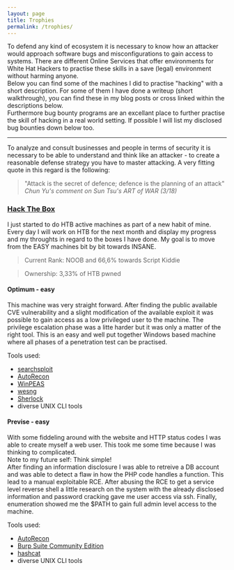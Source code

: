 ```yaml
---
layout: page
title: Trophies
permalink: /trophies/
---
```


To defend any kind of ecosystem it is necessary to know how an attacker would approach software bugs and misconfigurations to gain access to systems. There are different Online Services that offer environments for White Hat Hackers to practise these skills in a save (legal) environment without harming anyone.  
Below you can find some of the machines I did to practise "hacking" with a short description. For some of them I have done a writeup (short walkthrough), you can find these in my blog posts or cross linked within the descriptions below.  
Furthermore bug bounty programs are an excellant place to further practise the skill of hacking in a real world setting. If possible I will list my disclosed bug bounties down below too.  

------  
  
To analyze and consult businesses and people in terms of security it is necessary to be able to understand and think like an attacker - to create a reasonable defense strategy you have to master attacking. A very fitting quote in this regard is the following:  
  
> "Attack is the secret of defence; defence is the planning of an attack"  
*Chun Yu's comment on Sun Tsu's ART of WAR (3/18)*

### [Hack The Box](https://www.hackthebox.eu/)  

I just started to do HTB active machines as part of a new habit of mine. Every day I will work on HTB for the next month and display my progress and my throughts in regard to the boxes I have done. My goal is to move from the EASY machines bit by bit towards INSANE.  

> Current Rank: NOOB and 66,6% towards Script Kiddie

> Ownership: 3,33% of HTB pwned

#### Optimum - easy
This machine was very straight forward. After finding the public available CVE vulnerability and a slight modification of the available exploit it was possible to gain access as a low privileged user to the machine. The privilege escalation phase was a litte harder but it was only a matter of the right tool. 
This is an easy and well put together Windows based machine where all phases of a penetration test can be practised.  

Tools used:  
- [searchsploit](https://www.exploit-db.com/searchsploit)
- [AutoRecon](https://github.com/Tib3rius/AutoRecon)
- [WinPEAS](https://github.com/carlospolop/privilege-escalation-awesome-scripts-suite/tree/master/winPEAS)
- [wesng](https://github.com/bitsadmin/wesng)
- [Sherlock](https://github.com/rasta-mouse/Sherlock)
- diverse UNIX CLI tools

#### Previse - easy
With some fiddeling around with the website and HTTP status codes I was able to create myself a web user. This took me some time because I was thinking to complicated.   
Note to my future self: Think simple!    
After finding an information disclosure I was able to retreive a DB account and was able to detect a flaw in how the PHP code handles a function. This lead to a manual exploitable RCE. After abusing the RCE to get a service level reverse shell a little research on the system  with the already disclosed information and password cracking gave me user access via ssh. Finally, enumeration showed me the $PATH to gain full admin level access to the machine.

Tools used:
- [AutoRecon](https://github.com/Tib3rius/AutoRecon)
- [Burp Suite Community Edition](https://portswigger.net/burp/communitydownload)
- [hashcat](https://hashcat.net/hashcat/)
- diverse UNIX CLI tools

<style>
.footer-heading {
  display: none;
}
</style>
